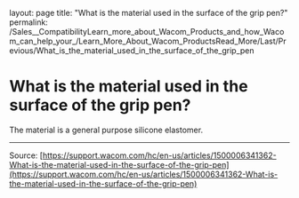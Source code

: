 layout: page
title: "What is the material used in the surface of the grip pen?"
permalink: /Sales__CompatibilityLearn_more_about_Wacom_Products_and_how_Wacom_can_help_your_/Learn_More_About_Wacom_ProductsRead_More/Last/Previous/What_is_the_material_used_in_the_surface_of_the_grip_pen

# What is the material used in the surface of the grip pen?

The material is a general purpose silicone elastomer.

---
Source: [https://support.wacom.com/hc/en-us/articles/1500006341362-What-is-the-material-used-in-the-surface-of-the-grip-pen](https://support.wacom.com/hc/en-us/articles/1500006341362-What-is-the-material-used-in-the-surface-of-the-grip-pen)
